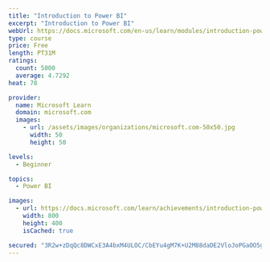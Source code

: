 ```yaml
---
title: "Introduction to Power BI"
excerpt: "Introduction to Power BI"
webUrl: https://docs.microsoft.com/en-us/learn/modules/introduction-power-bi/
type: course
price: Free
length: PT31M
ratings:
  count: 5000
  average: 4.7292
heat: 78

provider:
  name: Microsoft Learn
  domain: microsoft.com
  images:
    - url: /assets/images/organizations/microsoft.com-50x50.jpg
      width: 50
      height: 50

levels:
  - Beginner

topics:
  - Power BI

images:
  - url: https://docs.microsoft.com/learn/achievements/introduction-power-bi-social.png
    width: 800
    height: 400
    isCached: true

secured: "3R2w+zDqQc8DWCxE3A4bxM4ULOC/CbEYu4gM7K+U2M88daDE2VloJoPGaOO5geyGY93wovht9rdi0ijIOOk3oIcArSBToQVzr2xINsgxwAt0h72tz+Wfmmm40Xvn43e7cuACsJgP/gzBMvVN6cuo5+nVTsaE/yGBJQfeLQAdxJWiin2COIBbDZ16qCvSS2/0pH8YR0JNZzPwtllbzzv/V1WO4hHqAvVVQb5p6yueSP1mHlnzTAfTRXG6yQ/PjCZaTf3EWJUpQe+7nIcte6jAs1HltDKVxJ/9ZvUdcnHyLalmpHoX/crcBQlmucc+Oun6oujEvg3HbFZeEAsioZTR6KF7GmxqPf0a09j9aNJaLTzqzwQKn6TDuSOVMHD8Jh9skuNzGtU/fM85+ephmlppapfwv8uJnPgJxhh7c+pzPHw=;1cVjyl2d7RXFm1oo6DwEqg=="
---
```


